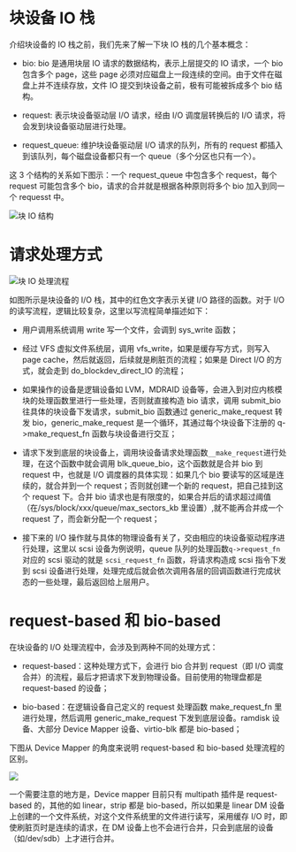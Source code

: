 # 块设备 IO 栈

介绍块设备的 IO 栈之前，我们先来了解一下块 IO 栈的几个基本概念：

- bio: bio 是通用块层 IO 请求的数据结构，表示上层提交的 IO 请求，一个 bio 包含多个 page，这些 page 必须对应磁盘上一段连续的空间。由于文件在磁盘上并不连续存放，文件 IO 提交到块设备之前，极有可能被拆成多个 bio 结构。

- request: 表示块设备驱动层 I/O 请求，经由 I/O 调度层转换后的 I/O 请求，将会发到块设备驱动层进行处理。

- request_queue: 维护块设备驱动层 I/O 请求的队列，所有的 request 都插入到该队列，每个磁盘设备都只有一个 queue（多个分区也只有一个）。

这 3 个结构的关系如下图示：一个 request_queue 中包含多个 request，每个 request 可能包含多个 bio，请求的合并就是根据各种原则将多个 bio 加入到同一个 requesst 中。

![块 IO 结构](https://s2.ax1x.com/2019/09/04/nEIaDS.png)

# 请求处理方式

![块 IO 处理流程](https://s2.ax1x.com/2019/09/04/nEI0EQ.png)

如图所示是块设备的 I/O 栈，其中的红色文字表示关键 I/O 路径的函数。对于 I/O 的读写流程，逻辑比较复杂，这里以写流程简单描述如下：

- 用户调用系统调用 write 写一个文件，会调到 sys_write 函数；

- 经过 VFS 虚拟文件系统层，调用 vfs_write，如果是缓存写方式，则写入 page cache，然后就返回，后续就是刷脏页的流程；如果是 Direct I/O 的方式，就会走到 do_blockdev_direct_IO 的流程；

- 如果操作的设备是逻辑设备如 LVM，MDRAID 设备等，会进入到对应内核模块的处理函数里进行一些处理，否则就直接构造 bio 请求，调用 submit_bio 往具体的块设备下发请求，submit_bio 函数通过 generic_make_request 转发 bio，generic_make_request 是一个循环，其通过每个块设备下注册的 q->make_request_fn 函数与块设备进行交互；

- 请求下发到底层的块设备上，调用块设备请求处理函数`__make_request`进行处理，在这个函数中就会调用 blk_queue_bio，这个函数就是合并 bio 到 request 中，也就是 I/O 调度器的具体实现：如果几个 bio 要读写的区域是连续的，就合并到一个 request；否则就创建一个新的 request，把自己挂到这个 request 下。合并 bio 请求也是有限度的，如果合并后的请求超过阈值（在/sys/block/xxx/queue/max_sectors_kb 里设置）,就不能再合并成一个 request 了，而会新分配一个 request；

- 接下来的 I/O 操作就与具体的物理设备有关了，交由相应的块设备驱动程序进行处理，这里以 scsi 设备为例说明，queue 队列的处理函数`q->request_fn` 对应的 scsi 驱动的就是 `scsi_request_fn` 函数，将请求构造成 scsi 指令下发到 scsi 设备进行处理，处理完成后就会依次调用各层的回调函数进行完成状态的一些处理，最后返回给上层用户。

# request-based 和 bio-based

在块设备的 I/O 处理流程中，会涉及到两种不同的处理方式：

- request-based：这种处理方式下，会进行 bio 合并到 request（即 I/O 调度合并）的流程，最后才把请求下发到物理设备。目前使用的物理盘都是 request-based 的设备；

- bio-based：在逻辑设备自己定义的 request 处理函数 make_request_fn 里进行处理，然后调用 generic_make_request 下发到底层设备。ramdisk 设备、大部分 Device Mapper 设备、virtio-blk 都是 bio-based；

下图从 Device Mapper 的角度来说明 request-based 和 bio-based 处理流程的区别。

![](https://s2.ax1x.com/2019/09/04/nVkBa4.png)

一个需要注意的地方是，Device mapper 目前只有 multipath 插件是 request-based 的，其他的如 linear，strip 都是 bio-based，所以如果是 linear DM 设备上创建的一个文件系统，对这个文件系统里的文件进行读写，采用缓存 I/O 时，即使刷脏页时是连续的请求，在 DM 设备上也不会进行合并，只会到底层的设备（如/dev/sdb）上才进行合并。

